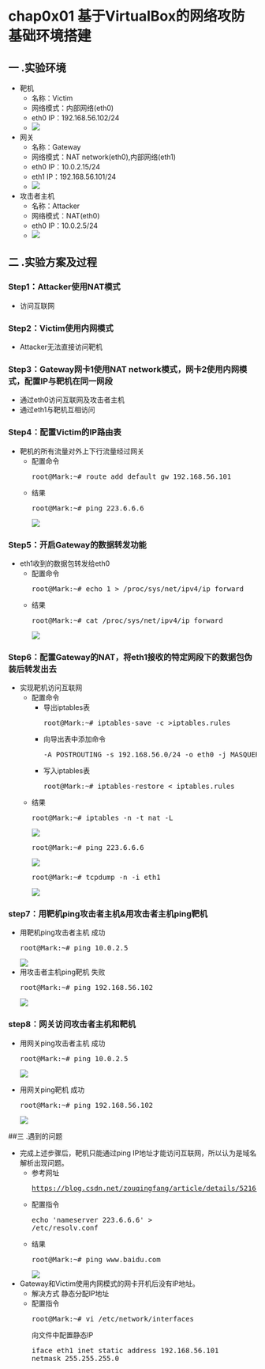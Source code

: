 # chap0x01 基于VirtualBox的网络攻防基础环境搭建
## 一 .实验环境
* 靶机
	* 名称：Victim
	* 网络模式：内部网络(eth0)
	* eth0 IP：192.168.56.102/24
	* ![](image/Victim.png)
* 网关
	* 名称：Gateway
	* 网络模式：NAT network(eth0),内部网络(eth1)
	* eth0 IP：10.0.2.15/24
	* eth1 IP：192.168.56.101/24
	* ![](image/Gateway.png)
* 攻击者主机
	* 名称：Attacker
	* 网络模式：NAT(eth0)
	* eth0 IP：10.0.2.5/24
	* ![](image/Attacker.png)
## 二 .实验方案及过程
### Step1：Attacker使用NAT模式
* 访问互联网
### Step2：Victim使用内网模式
* Attacker无法直接访问靶机
### Step3：Gateway网卡1使用NAT network模式，网卡2使用内网模式，配置IP与靶机在同一网段
* 通过eth0访问互联网及攻击者主机
* 通过eth1与靶机互相访问
### Step4：配置Victim的IP路由表
* 靶机的所有流量对外上下行流量经过网关
	* 配置命令 
		<pre>root@Mark:~# route add default gw 192.168.56.101</pre>
	* 结果 
		<pre>root@Mark:~# ping 223.6.6.6</pre>
		![](image/routing_tables.png)
### Step5：开启Gateway的数据转发功能
* eth1收到的数据包转发给eth0
	* 配置命令 
		<pre>root@Mark:~# echo 1 > /proc/sys/net/ipv4/ip_forward</pre>
	* 结果 
		<pre>root@Mark:~# cat /proc/sys/net/ipv4/ip_forward</pre>
		![](image/ip_forward.png)
### Step6：配置Gateway的NAT，将eth1接收的特定网段下的数据包伪装后转发出去
* 实现靶机访问互联网
	* 配置命令
		* 导出iptables表
			<pre>root@Mark:~# iptables-save -c >iptables.rules</pre>
		* 向导出表中添加命令
			<pre>-A POSTROUTING -s 192.168.56.0/24 -o eth0 -j MASQUERADE</pre>
		* 写入iptables表
			<pre>root@Mark:~# iptables-restore < iptables.rules</pre>
	* 结果
		<pre>root@Mark:~# iptables -n -t nat -L</pre>
		![](image/iptables_nat.png)
		<pre>root@Mark:~# ping 223.6.6.6</pre>
		![](image/Victim_ping.png)
		<pre>root@Mark:~# tcpdump -n -i eth1</pre>
		![](image/tcpdump.png)
### step7：用靶机ping攻击者主机&用攻击者主机ping靶机
* 用靶机ping攻击者主机 成功
	<pre>root@Mark:~# ping 10.0.2.5</pre>
	![](image/Victim_Attacker.png)
* 用攻击者主机ping靶机 失败
	<pre>root@Mark:~# ping 192.168.56.102</pre>
	![](image/Attacker_Victim.png)
### step8：网关访问攻击者主机和靶机
* 用网关ping攻击者主机 成功
	<pre>root@Mark:~# ping 10.0.2.5</pre>
	![](image/Gateway_Attacker.png)
	
* 用网关ping靶机 成功
	<pre>root@Mark:~# ping 192.168.56.102</pre>
	![](image/Gateway_Victim.png)
	
##三 .遇到的问题
* 完成上述步骤后，靶机只能通过ping IP地址才能访问互联网，所以认为是域名解析出现问题。
	* 参考网址<pre>https://blog.csdn.net/zouqingfang/article/details/52161976</pre>
	* 配置指令<pre>echo 'nameserver 223.6.6.6' > /etc/resolv.conf</pre>
	* 结果
		<pre>root@Mark:~# ping www.baidu.com</pre>
		![](image/nameserver.png)
* Gateway和Victim使用内网模式的网卡开机后没有IP地址。
	* 解决方式 静态分配IP地址
	* 配置指令
		<pre>root@Mark:~# vi /etc/network/interfaces</pre>
		向文件中配置静态IP<pre>iface eth1 inet static
		address 192.168.56.101
		netmask 255.255.255.0</pre>